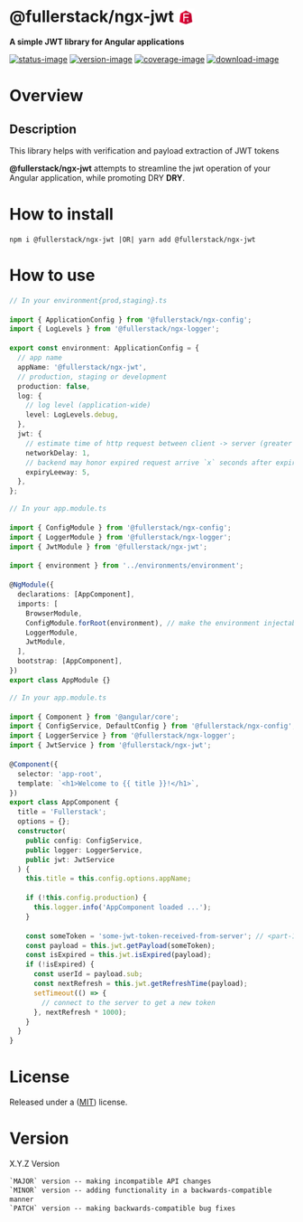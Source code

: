 # @fullerstack/ngx-jwt <img style="margin-bottom: -6px" width="30" src="../../apps/fullerstack/src/assets/images/fullerstack-x250.png">

**A simple JWT library for Angular applications**

[![status-image]][status-link]
[![version-image]][version-link]
[![coverage-image]][coverage-link]
[![download-image]][download-link]

# Overview

## Description

This library helps with verification and payload extraction of JWT tokens

**@fullerstack/ngx-jwt** attempts to streamline the jwt operation of your Angular application, while promoting DRY **DRY**.

# How to install

    npm i @fullerstack/ngx-jwt |OR| yarn add @fullerstack/ngx-jwt

# How to use

```typescript
// In your environment{prod,staging}.ts

import { ApplicationConfig } from '@fullerstack/ngx-config';
import { LogLevels } from '@fullerstack/ngx-logger';

export const environment: ApplicationConfig = {
  // app name
  appName: '@fullerstack/ngx-jwt',
  // production, staging or development
  production: false,
  log: {
    // log level (application-wide)
    level: LogLevels.debug,
  },
  jwt: {
    // estimate time of http request between client -> server (greater than zero)
    networkDelay: 1,
    // backend may honor expired request arrive `x` seconds after expiry
    expiryLeeway: 5,
  },
};
```

```typescript
// In your app.module.ts

import { ConfigModule } from '@fullerstack/ngx-config';
import { LoggerModule } from '@fullerstack/ngx-logger';
import { JwtModule } from '@fullerstack/ngx-jwt';

import { environment } from '../environments/environment';

@NgModule({
  declarations: [AppComponent],
  imports: [
    BrowserModule,
    ConfigModule.forRoot(environment), // make the environment injectable
    LoggerModule,
    JwtModule,
  ],
  bootstrap: [AppComponent],
})
export class AppModule {}
```

```typescript
// In your app.module.ts

import { Component } from '@angular/core';
import { ConfigService, DefaultConfig } from '@fullerstack/ngx-config';
import { LoggerService } from '@fullerstack/ngx-logger';
import { JwtService } from '@fullerstack/ngx-jwt';

@Component({
  selector: 'app-root',
  template: `<h1>Welcome to {{ title }}!</h1>`,
})
export class AppComponent {
  title = 'Fullerstack';
  options = {};
  constructor(
    public config: ConfigService,
    public logger: LoggerService,
    public jwt: JwtService
  ) {
    this.title = this.config.options.appName;

    if (!this.config.production) {
      this.logger.info('AppComponent loaded ...');
    }

    const someToken = 'some-jwt-token-received-from-server'; // <part-1>.<part-2>.<part-2>
    const payload = this.jwt.getPayload(someToken);
    const isExpired = this.jwt.isExpired(payload);
    if (!isExpired) {
      const userId = payload.sub;
      const nextRefresh = this.jwt.getRefreshTime(payload);
      setTimeout(() => {
        // connect to the server to get a new token
      }, nextRefresh * 1000);
    }
  }
}
```

# License

Released under a ([MIT](https://raw.githubusercontent.com/neekware/fullerstack/main/LICENSE)) license.

# Version

X.Y.Z Version

    `MAJOR` version -- making incompatible API changes
    `MINOR` version -- adding functionality in a backwards-compatible manner
    `PATCH` version -- making backwards-compatible bug fixes

[status-image]: https://secure.travis-ci.org/neekware/fullerstack.png?branch=main
[status-link]: http://travis-ci.org/neekware/fullerstack?branch=main
[version-image]: https://img.shields.io/npm/v/@fullerstack/ngx-jwt.svg
[version-link]: https://www.npmjs.com/package/@fullerstack/ngx-jwt
[coverage-image]: https://coveralls.io/repos/neekware/fullerstack/badge.svg
[coverage-link]: https://coveralls.io/r/neekware/fullerstack
[download-image]: https://img.shields.io/npm/dm/@fullerstack/ngx-jwt.svg
[download-link]: https://www.npmjs.com/package/@fullerstack/ngx-jwt
